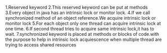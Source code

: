 1.Reserved keyword
2.This reserved keyword can be put at methods
3.Every object in java has an intrinsic lock or monitor lock.
4.If we call synchronized method of an object reference.We acquire intrinsic lock or monitor lock
5.For each object only one thread can acquire intrinsic lock at one time.
6.If second thread tries to acquire same intrinsic lock,it has to wait.
7.synchronized keyword is placed at methods or blocks of code.with the purpose to help in intrinsic lock acquiescence when multiple thread are trying to access shared resources